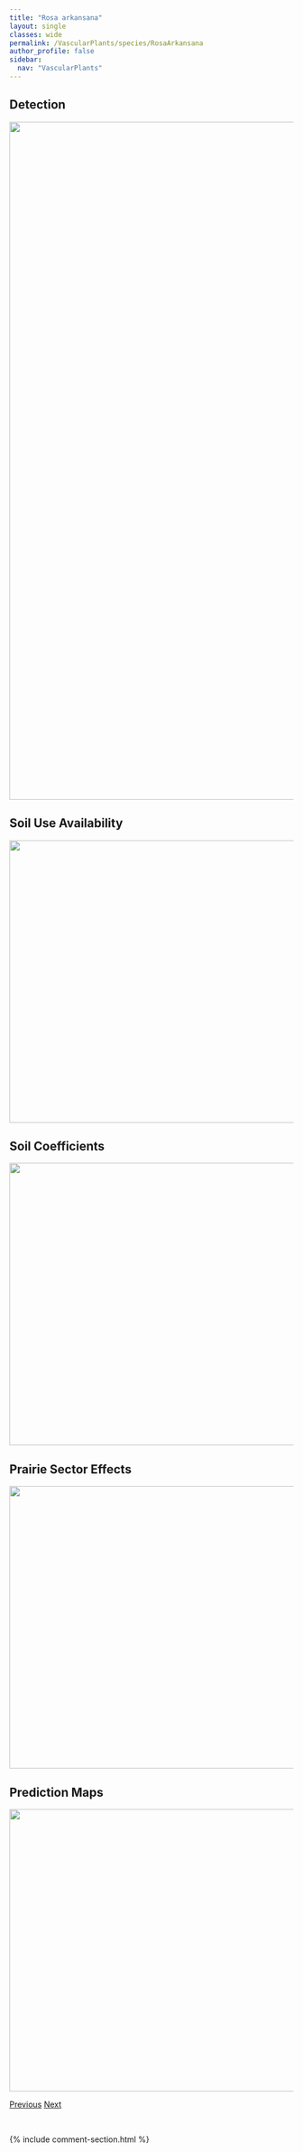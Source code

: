 ```yaml
---
title: "Rosa arkansana"
layout: single
classes: wide
permalink: /VascularPlants/species/RosaArkansana
author_profile: false
sidebar:
  nav: "VascularPlants"
---
```


<h2>Detection</h2>

<a href="https://drive.google.com/uc?export=view&id=1u1D4cpSWYD7i1Z0iQnjIARrSjJcPoyNx">
<img src="https://drive.google.com/uc?export=view&id=1u1D4cpSWYD7i1Z0iQnjIARrSjJcPoyNx" height = "1200" width = "800">
</a>


<h2>Soil Use Availability</h2>

<a href="https://drive.google.com/uc?export=view&id=1fLsb5i147Mq734lMSULRtxtr94ePMtOi">
<img src="https://drive.google.com/uc?export=view&id=1fLsb5i147Mq734lMSULRtxtr94ePMtOi" height = "500" width = "1000">
</a>


<h2>Soil Coefficients</h2>

<a href="https://drive.google.com/uc?export=view&id=14oJZlYK_oev30lCz8DBhvGBy7jSDI2tW">
<img src="https://drive.google.com/uc?export=view&id=14oJZlYK_oev30lCz8DBhvGBy7jSDI2tW" height = "500" width = "1000">
</a>


<h2>Prairie Sector Effects</h2>

<a href="https://drive.google.com/uc?export=view&id=1o5waiWw1t8f0PLtfWUYDkL3KT65nTFJz">
<img src="https://drive.google.com/uc?export=view&id=1o5waiWw1t8f0PLtfWUYDkL3KT65nTFJz" height = "500" width = "1000">
</a>


<h2>Prediction Maps</h2>

<a href="https://drive.google.com/uc?export=view&id=1C0SgsdQC8YVz2a57HxetDNyxn3bfmTYX">
<img src="https://drive.google.com/uc?export=view&id=1C0SgsdQC8YVz2a57HxetDNyxn3bfmTYX" height = "500" width = "1000">
</a>


<a href="/DevelopmentWebsite/VascularPlants/species/RosaAcicularisWoodsii" class="pagination--pager" title="Rosa acicularis/woodsii">Previous</a> <a href="/DevelopmentWebsite/VascularPlants/species/RosaFloribunda" class="pagination--pager" title="Rosa floribunda">Next</a>

<p>&nbsp;</p>

{% include comment-section.html %}
